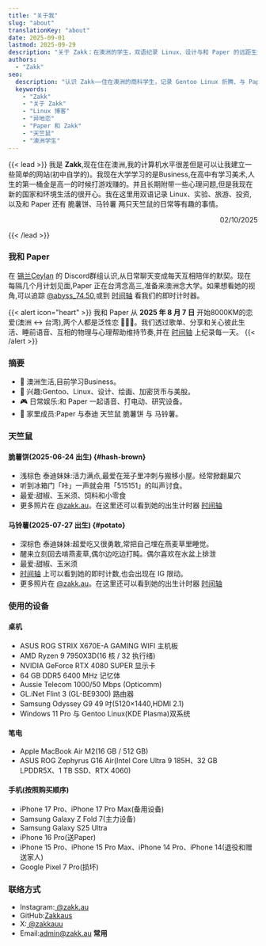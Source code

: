 ```yaml
---
title: "关于我"
slug: "about"
translationKey: "about"
date: 2025-09-01
lastmod: 2025-09-29
description: "关于 Zakk：在澳洲的学生，双语纪录 Linux、设计与和 Paper 的远距生活。"
authors:
  - "Zakk"
seo:
  description: "认识 Zakk——住在澳洲的商科学生，记录 Gentoo Linux 折腾、与 Paper的异地恋，以及脆薯饼和马铃薯两只天竺鼠的日常。"
  keywords:
    - "Zakk"
    - "关于 Zakk"
    - "Linux 博客"
    - "异地恋"
    - "Paper 和 Zakk"
    - "天竺鼠"
    - "澳洲学生"
---
```


{{< lead >}}
我是 **Zakk**,现在住在澳洲,我的计算机水平很差但是可以让我建立一些简单的网站(初中自学的)。我现在大学学习的是Business,在高中有学习美术,人生的第一桶金是高一的时候打游戏赚的。并且长期附带一些心理问题,但是我现在新的国家和环境生活的很开心。我在这里用双语记录 Linux、实验、旅游、投资,以及和 Paper 还有 脆薯饼、马铃薯 两只天竺鼠的日常等有趣的事情。
<p style="text-align:right;">02/10/2025</p>

{{< /lead >}}

### 我和 Paper
在 [锡兰Ceylan](https://www.youtube.com/@xilanceylan) 的 Discord群组认识,从日常聊天变成每天互相陪伴的默契。现在每隔几个月计划见面,Paper 正在台湾念高三,准备来澳洲念大学。如果想看她的视角,可以追踪 [@abyss_74.50](https://www.instagram.com/abyss_74.50/),或到 [时间轴](/zh-cn/timeline/#couple) 看我们的即时计时器。

{{< alert icon="heart" >}}
我和 Paper 从 **2025 年 8 月 7 日** 开始8000KM的恋爱(澳洲 ↔ 台湾),两个人都是泛性恋 🩷💛🩵。我们透过歌单、分享和关心彼此生活、睡前语音、互相的物理与心理帮助维持节奏,并在 [时间轴](/zh-cn/timeline/#couple) 上纪录每一天。
{{< /alert >}}

### 摘要
- 📍 澳洲生活,目前学习Business。
- 🧠 兴趣:Gentoo、Linux、设计、绘画、加密货币与美股。
- 🎮 日常娱乐:和 Paper 一起语音、打电动、研究设备。
- 🐹 家里成员:Paper 与泰迪 天竺鼠 脆薯饼 与 马铃薯。

### 天竺鼠
#### 脆薯饼(2025-06-24 出生) {#hash-brown}
- 浅棕色 泰迪妹妹:活力满点,最爱在笼子里冲刺与搬移小屋。经常掀翻巢穴
- 听到冰箱门「咔」一声就会用「515151」的叫声讨食。
- 最爱:甜椒、玉米须、饲料和小零食
- 更多照片在 [@zakk.au](https://www.instagram.com/zakk.au/)。在这里还可以看到她的出生计时器 [时间轴](/zh-cn/timeline/#hash-brown) 

#### 马铃薯(2025-07-27 出生) {#potato}
- 深棕色 泰迪妹妹:超爱吃又很勇敢,常把自己埋在燕麦草里睡觉。
- 醒来立刻回去啃燕麦草,偶尔边吃边打盹。偶尔喜欢在水盆上排泄
- 最爱:甜椒、玉米须
- [时间轴](/zh-cn/timeline/#potato) 上可以看到她的即时计数,也会出现在 IG 限动。
- 更多照片在 [@zakk.au](https://www.instagram.com/zakk.au/)。在这里还可以看到她的出生计时器 [时间轴](/zh-cn/timeline/#potato) 

### 使用的设备
#### 桌机
- ASUS ROG STRIX X670E-A GAMING WIFI 主机板
- AMD Ryzen 9 7950X3D(16 核 / 32 执行绪)
- NVIDIA GeForce RTX 4080 SUPER 显示卡
- 64 GB DDR5 6400 MHz 记忆体
- Aussie Telecom 1000/50 Mbps (Opticomm)
- GL.iNet Flint 3 (GL-BE9300) 路由器
- Samsung Odyssey G9 49 吋(5120×1440,HDMI 2.1)
- Windows 11 Pro 与 Gentoo Linux(KDE Plasma)双系统

#### 笔电
- Apple MacBook Air M2(16 GB / 512 GB)
- ASUS ROG Zephyrus G16 Air(Intel Core Ultra 9 185H、32 GB LPDDR5X、1 TB SSD、RTX 4060)

#### 手机(按照购买顺序)
- iPhone 17 Pro、iPhone 17 Pro Max(备用设备)
- Samsung Galaxy Z Fold 7(主力设备)
- Samsung Galaxy S25 Ultra
- iPhone 16 Pro(送Paper)
- iPhone 15 Pro、iPhone 15 Pro Max、iPhone 14 Pro、iPhone 14(退役和赠送家人)
- Google Pixel 7 Pro(损坏)

### 联络方式
- Instagram:[ @zakk.au ](https://www.instagram.com/zakk.au/)
- GitHub:[Zakkaus](https://github.com/Zakkaus)
- X:[ @zakkauu ](https://x.com/zakkauu)
- Email:[admin@zakk.au](mailto:admin@zakk.au) **常用**
